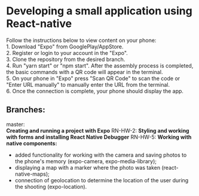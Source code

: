 # Developing a small application using React-native
Follow the instructions below to view content on your phone: 
<br/>1. Download "Expo" from GooglePlay/AppStore. 
<br/>2. Register or login to your account in the "Expo".
<br/>3. Clone the repository from the desired branch.
<br/>4. Run "yarn start" or "npm start". After the assembly process is completed, the basic commands with a QR code will appear in the terminal.
<br/>5. On your phone in "Expo" press "Scan QR Code" to scan the code or "Enter URL manually" to manually enter the URL from the terminal.
<br/>6. Once the connection is complete, your phone should display the app.

## Branches:
master:  
**Creating and running a project with Expo**
RN-HW-2: 
**Styling and working with forms and installing React Native Debugger**
RN-HW-5:
**Working with native components:**
- added functionality for working with the camera and saving photos to the phone's memory (expo-camera, expo-media-library);
- displaying a map with a marker where the photo was taken (react-native-maps);
- connection of geolocation to determine the location of the user during the shooting (expo-location).
